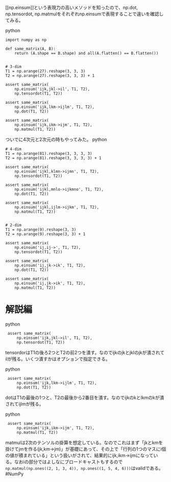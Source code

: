 
[[np.einsum]]という表現力の高いメソッドを知ったので、np.dot, np.tensordot, np.matmulをそれぞれnp.einsumで表現することで違いを確認してみる。


python

```
import numpy as np

def same_matrix(A, B):
    return (A.shape == B.shape) and all(A.flatten() == B.flatten())


# 3-dim
T1 = np.arange(27).reshape(3, 3, 3)
T2 = np.arange(27).reshape(3, 3, 3) + 1

assert same_matrix(
    np.einsum('ijk,jkl->il', T1, T2),
    np.tensordot(T1, T2))

assert same_matrix(
    np.einsum('ijk,lkm->ijlm', T1, T2),
    np.dot(T1, T2))

assert same_matrix(
    np.einsum('ijk,ikm->ijm', T1, T2),
    np.matmul(T1, T2))
```


ついでに4次元と2次元の時もやってみた。
python

```
# 4-dim
T1 = np.arange(81).reshape(3, 3, 3, 3)
T2 = np.arange(81).reshape(3, 3, 3, 3) + 1

assert same_matrix(
    np.einsum('ijkl,klmn->ijmn', T1, T2),
    np.tensordot(T1, T2))

assert same_matrix(
    np.einsum('ijkl,mnlo->ijkmno', T1, T2),
    np.dot(T1, T2))

assert same_matrix(
    np.einsum('ijkl,ijlm->ijkm', T1, T2),
    np.matmul(T1, T2))


# 2-dim
T1 = np.arange(9).reshape(3, 3)
T2 = np.arange(9).reshape(3, 3) + 1

assert same_matrix(
    np.einsum('ij,ij->', T1, T2),
    np.tensordot(T1, T2))

assert same_matrix(
    np.einsum('ij,jk->ik', T1, T2),
    np.dot(T1, T2))

assert same_matrix(
    np.einsum('ij,jk->ik', T1, T2),
    np.matmul(T1, T2))
```



# 解説編

python

```
 assert same_matrix(
     np.einsum('ijk,jkl->il', T1, T2),
     np.tensordot(T1, T2))
```


tensordorはT1の後ろ2つとT2の前2つを潰す。なのでijkのjkとjklのjkが潰されてilが残る。いくつ潰すかはオプションで指定できる。

python

```
 assert same_matrix(
     np.einsum('ijk,lkm->ijlm', T1, T2),
     np.dot(T1, T2))
```


dotはT1の最後の1つと、T2の最後から2番目を潰す。なのでijkのkとlkmのkが潰されてijlmが残る。

python

```
 assert same_matrix(
     np.einsum('ijk,ikm->ijm', T1, T2),
     np.matmul(T1, T2))
```


matmulは2次のテンソルの掛算を想定している。なのでこれはまず「jkとkmを掛けてjmを作る(jk,km->jm)」が基礎にあって、その上で「行列の1つのマスにi個の値が積まれている」という扱いがされて、結果的にijk,ikm->ijmになっている。なおiの部分ではよしなにブロードキャストもするので`np.matmul(np.ones((2, 1, 3, 4)), np.ones((1, 5, 4, 6)))`はvalidである。
#NumPy
